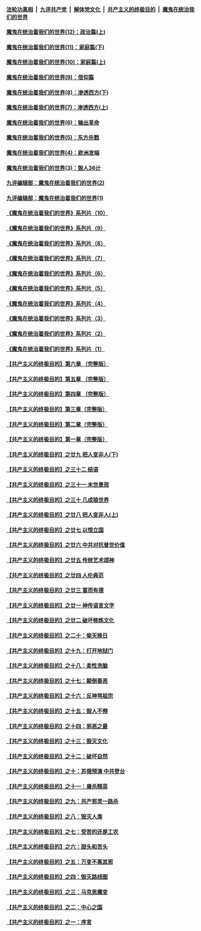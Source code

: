 

####  [法轮功真相](../../../../basic/blob/master/README.md?t=09282303) &nbsp;|&nbsp; [九评共产党](../../../../9ping.md/blob/master/README.md?t=09282303) &nbsp;|&nbsp; [解体党文化](../../../../jtdwh.md/blob/master/README.md?t=09282303)  &nbsp;|&nbsp; [共产主义的终极目的](../../../../gczydzjmd.md/blob/master/README.md?t=09282303) &nbsp;|&nbsp; [魔鬼在统治我们的世界](../../../../mgztzwmdsj.md/blob/master/README.md?t=09282303) 

#### [魔鬼在统治着我们的世界(12)：政治篇(上)](../pages/nsc422/n10444576.md?t=09282303) 

#### [魔鬼在统治着我们的世界(11)：家庭篇(下)](../pages/nsc422/n10440961.md?t=09282303) 

#### [魔鬼在统治着我们的世界(10)：家庭篇(上)](../pages/nsc422/n10435448.md?t=09282303) 

#### [魔鬼在统治着我们的世界(9)：信仰篇](../pages/nsc422/n10432159.md?t=09282303) 

#### [魔鬼在统治着我们的世界(8)：渗透西方(下)](../pages/nsc422/n10429603.md?t=09282303) 

#### [魔鬼在统治着我们的世界(7)：渗透西方(上)](../pages/nsc422/n10426013.md?t=09282303) 

#### [魔鬼在统治着我们的世界(6)：输出革命](../pages/nsc422/n10421536.md?t=09282303) 

#### [魔鬼在统治着我们的世界(5)：东方杀戮](../pages/nsc422/n10417707.md?t=09282303) 

#### [魔鬼在统治着我们的世界(4)：欧洲发端](../pages/nsc422/n10414890.md?t=09282303) 

#### [魔鬼在统治着我们的世界(3)：毁人36计](../pages/nsc422/n10411583.md?t=09282303) 

#### [九评编辑部：魔鬼在统治着我们的世界(2)](../pages/nsc422/n10410036.md?t=09282303) 

#### [九评编辑部：魔鬼在统治着我们的世界(1)](../pages/nsc422/n10406825.md?t=09282303) 

#### [《魔鬼在统治着我们的世界》系列片（10）](../pages/nsc422/n12292670.md?t=09282303) 

#### [《魔鬼在统治着我们的世界》系列片（9）](../pages/nsc422/n12290859.md?t=09282303) 

#### [《魔鬼在统治着我们的世界》系列片（8）](../pages/nsc422/n12287445.md?t=09282303) 

#### [《魔鬼在统治着我们的世界》系列片（7）](../pages/nsc422/n12283425.md?t=09282303) 

#### [《魔鬼在统治着我们的世界》系列片（6）](../pages/nsc422/n12282314.md?t=09282303) 

#### [《魔鬼在统治着我们的世界》系列片（5）](../pages/nsc422/n12281419.md?t=09282303) 

#### [《魔鬼在统治着我们的世界》系列片（4）](../pages/nsc422/n12274024.md?t=09282303) 

#### [《魔鬼在统治着我们的世界》系列片（3）](../pages/nsc422/n12271322.md?t=09282303) 

#### [《魔鬼在统治着我们的世界》系列片（2）](../pages/nsc422/n12269049.md?t=09282303) 

#### [《魔鬼在统治着我们的世界》系列片（1）](../pages/nsc422/n12267575.md?t=09282303) 

#### [【共产主义的终极目的】第六章 （完整版）](../pages/nsc422/n11428913.md?t=09282303) 

#### [【共产主义的终极目的】第五章 （完整版）](../pages/nsc422/n11428912.md?t=09282303) 

#### [【共产主义的终极目的】第四章 （完整版）](../pages/nsc422/n11428907.md?t=09282303) 

#### [【共产主义的终极目的】第三章（完整版）](../pages/nsc422/n11428848.md?t=09282303) 

#### [【共产主义的终极目的】第二章（完整版）](../pages/nsc422/n11428831.md?t=09282303) 

#### [【共产主义的终极目的】第一章（完整版）](../pages/nsc422/n11417651.md?t=09282303) 

#### [【共产主义的终极目的】之廿九 把人变非人(下)](../pages/nsc422/n11344140.md?t=09282303) 

#### [【共产主义的终极目的】之三十二 结语](../pages/nsc422/n11360535.md?t=09282303) 

#### [【共产主义的终极目的】之三十一 末世景观](../pages/nsc422/n11351129.md?t=09282303) 

#### [【共产主义的终极目的】之三十 几成狼世界](../pages/nsc422/n11348280.md?t=09282303) 

#### [【共产主义的终极目的】之廿八 把人变非人(上)](../pages/nsc422/n11340492.md?t=09282303) 

#### [【共产主义的终极目的】之廿七 以恨立国](../pages/nsc422/n11336944.md?t=09282303) 

#### [【共产主义的终极目的】之廿六 中共对抗普世价值](../pages/nsc422/n11324785.md?t=09282303) 

#### [【共产主义的终极目的】之廿五 传统艺术颂神](../pages/nsc422/n11296396.md?t=09282303) 

#### [【共产主义的终极目的】之廿四 人伦典范](../pages/nsc422/n11296397.md?t=09282303) 

#### [【共产主义的终极目的】之廿三 富而有德](../pages/nsc422/n11283598.md?t=09282303) 

#### [【共产主义的终极目的】之廿一 神传语言文字](../pages/nsc422/n11263265.md?t=09282303) 

#### [【共产主义的终极目的】之廿二 破坏修炼文化](../pages/nsc422/n11245728.md?t=09282303) 

#### [【共产主义的终极目的】之二十：偷天换日](../pages/nsc422/n11238846.md?t=09282303) 

#### [【共产主义的终极目的】之十九：打开地狱门](../pages/nsc422/n11206376.md?t=09282303) 

#### [【共产主义的终极目的】之十八：柔性洗脑](../pages/nsc422/n11199994.md?t=09282303) 

#### [【共产主义的终极目的】之十七：颠倒善恶](../pages/nsc422/n11179782.md?t=09282303) 

#### [【共产主义的终极目的】之十六：反神骂祖宗](../pages/nsc422/n11166798.md?t=09282303) 

#### [【共产主义的终极目的】之十五：毁人不倦](../pages/nsc422/n11166792.md?t=09282303) 

#### [【共产主义的终极目的】之十四：邪恶之最](../pages/nsc422/n11150249.md?t=09282303) 

#### [【共产主义的终极目的】之十三：毁灭文化](../pages/nsc422/n11135227.md?t=09282303) 

#### [【共产主义的终极目的】之十二：破坏自然](../pages/nsc422/n11135214.md?t=09282303) 

#### [【共产主义的终极目的】之十：苏俄预演 中共登台](../pages/nsc422/n11118424.md?t=09282303) 

#### [【共产主义的终极目的】之十一：屠杀精英](../pages/nsc422/n11118442.md?t=09282303) 

#### [【共产主义的终极目的】之九：共产邪灵一路杀](../pages/nsc422/n11114139.md?t=09282303) 

#### [【共产主义的终极目的】之八：毁灭人类](../pages/nsc422/n11108503.md?t=09282303) 

#### [【共产主义的终极目的】之七：受苦的还是工农](../pages/nsc422/n11101809.md?t=09282303) 

#### [【共产主义的终极目的】之六：甜头和苦头](../pages/nsc422/n11096971.md?t=09282303) 

#### [【共产主义的终极目的】之五：万变不离其邪](../pages/nsc422/n11091285.md?t=09282303) 

#### [【共产主义的终极目的】之四：毁灭路线图](../pages/nsc422/n11086284.md?t=09282303) 

#### [【共产主义的终极目的】之三：马克思魔变](../pages/nsc422/n11061941.md?t=09282303) 

#### [【共产主义的终极目的】之二：中心之国](../pages/nsc422/n11047728.md?t=09282303) 

#### [【共产主义的终极目的】之一：序言](../pages/nsc422/n11086077.md?t=09282303) 

